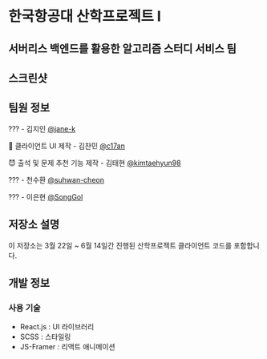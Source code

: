 # 한국항공대 산학프로젝트 I
## 서버리스 백엔드를 활용한 알고리즘 스터디 서비스 팀

## 스크린샷

## 팀원 정보
??? - 김지인 [@jane-k]()  

🌃 클라이언트 UI 제작 - 김찬민 [@c17an]()  

😈 출석 및 문제 추천 기능 제작 - 김태현 [@kimtaehyun98]()  

??? - 천수환 [@suhwan-cheon]()  

??? - 이은현 [@SongGol]()

## 저장소 설명
이 저장소는 3월 22일 ~ 6월 14일간 진행된 산학프로젝트 클라이언트 코드를 포함합니다.

## 개발 정보

### 사용 기술
- React.js : UI 라이브러리
- SCSS : 스타일링
- JS-Framer : 리액트 애니메이션


